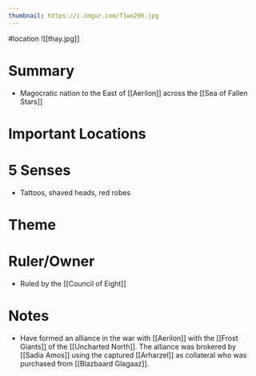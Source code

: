 ```yaml
---
thumbnail: https://i.imgur.com/T1wo29h.jpg
---
```

#location
![[thay.jpg]]

# Summary
- Magocratic nation to the East of [[Aerilon]] across the [[Sea of Fallen Stars]]

# Important Locations


# 5 Senses
- Tattoos, shaved heads, red robes

# Theme
# Ruler/Owner
- Ruled by the [[Council of Eight]]
# Notes
- Have formed an alliance in the war with [[Aerilon]] with the [[Frost Giants]] of the [[Uncharted North]]. The alliance was brokered by [[Sadia Amos]] using the captured [[Arharzel]] as collateral who was purchased from [[Blazbaard Glagaaz]].
